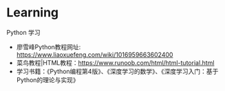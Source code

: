 # Learning
Python 学习
- 廖雪峰Python教程网址: https://www.liaoxuefeng.com/wiki/1016959663602400
- 菜鸟教程|HTML教程：https://www.runoob.com/html/html-tutorial.html
- 学习书籍：《Python编程第4版》、《深度学习的数学》、《深度学习入门：基于Python的理论与实现》